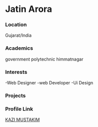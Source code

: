 # Jatin Arora

### Location

Gujarat/India

### Academics

government polytechnic himmatnagar

### Interests

-Web Designer
-web Developer
-Ui Design

### Projects




### Profile Link

[KAZI MUSTAKIM](https://github.com/Kazimustakim12)